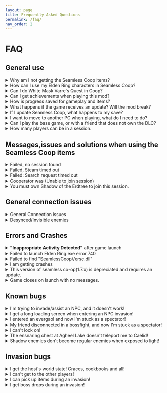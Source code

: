 ```yaml
---
layout: page
title: Frequently Asked Questions
permalink: /faq/
nav_order: 2
---
```

# FAQ

## General use
<details markdown="block">
<summary>Why am I not getting the Seamless Coop items?</summary>

>You need to rest at a grace to obtain the Seamless Coop items.    
> If you didn't get them - please try verifying your game files through Steam and trying again:  
> Right click Elden Ring in Steam => Properties => Installed Files => Verify integrity of game files
</details>

<details markdown="block">
<summary>How can I use my Elden Ring characters in Seamless Coop?</summary>

<details markdown="block">
<summary>I'm using Windows</summary>
<a id="how-can-i-use-my-elden-ring-characters-in-seamless-coop?-windows"></a>
1. Open File Explorer.  
2. Click the address line, and enter: `%appdata%/EldenRing/`  
3. Enter the folder that corresponds to your SteamID. It will have a lot of numbers.  
4. Copy `ER0000.sl2`, and paste it.  
5. Rename the pasted file `ER0000.co2`  
6. Your vanilla characters will now show in Seamless Coop!
</details>

<details markdown="block">
<summary>I'm using Linux</summary>
<a id="how-can-i-use-my-elden-ring-characters-in-seamless-coop?-linux"></a>
1. Start Seamless Coop and get to the main menu.
2. Exit the game.
3. Go to `~/.local/share/Steam/steamapps/compatdata/1245620/pfx/drive_c/`  
4. Copy `ER0000.sl2`  
5. Enter the following command: `cd ~/.local/share/Steam/steamapps/compatdata find | grep ER0000.co2`  
6. Go to the found directory.  
7. `rm ER0000.co2`  
8. Paste the file from step 4.  
9. `mv ER0000.sl2 ER0000.co2`
10. Your vanilla characters will now show in Seamless Coop!
</details>

</details>

<details markdown="block">
<summary>Can I do White Mask Varre's Quest in Coop?</summary>

><b><u>Invasion Signs</u> can currently only be completed if you have an open session and another friendly player with you</b>.  
>As of Elden Ring 1.06, an NPC was added to be able to complete this requirement. <b>His invasion sign is in the Writheblood Ruins</b>.
</details>

<details markdown="block">
<summary>Can I get achievements when playing this mod?</summary>

>Yes, you can.  
>List of items that *could* potentially not allow achievements to trigger:
>  - Potential that sometimes Steam will go down during a play session momentarily and prevent achievement unlocks. Missing achievements could be gained with `Steam Achievement Manager` which is a tool used to debug situations like this.
>  - A mismatch in events not triggering the achievement to unlock. This could happen during a play session, where a player's progress can cause skips of certain events to trigger, or an event flag not triggering properly. (Create a manual backup save if you play with another player who could have a different progress).
</details>

<details markdown="block">
<summary>How is progress saved for gameplay and items?</summary>

> **GAMEPLAY PROGRESS:**
> - Progress is saved based on Host progression. Wanderer's progression will not sync if Host has progressed less than the Wanderers.
>  - A player on NG+, can join a player on NG. This can also be vice-versa.
> - Any crafting or shop items to purchase from the Twin Maiden Husks in Roundtable Hold are dependent on the **__HOST__** of the world. If a Wanderer owns it in their world, it shouldn't be available in a Host's world if they haven't retrieved it yet when Wanderers join. 
 > - If the Host <u>**does not**</u> own the crafting kit, or cookbook items, then it will <u>**not**</u> be available. Everyone should retrieve these items on their own just in case the Host is changed during gameplay.
> - Quest progression can be erratic. Best to be solo when doing anything, but make sure to make a backup save before playing. Ending choices could have unknown effects during gameplay too.  
>  
> **ITEM PROGRESS:**
> - Item pick ups are based on instanced loot, meaning any random drops picked up are diferent for each player. 
> - Loot that is given on persistent enemy defeat (Bosses and Scarabs for example) is collected by everyone joining the host when within the area limits (when all players ar
e in Weeping Penninsula to get respective drops).
> - Items like Golden Seed or Sacred Tear must be picked up individually. Wanderer's cannot gain items again if they already received them in their world upon joining Host.
> - When it comes to bell bearing items, it is based on Host. Only Host should turn in items, restart session, and any who rejoin should see items in the shop. In the event of missing items for any bell bearings, consult [(Discord) Missing reward items from Quests/NPC/Bosses with dialogue](https://discord.com/channels/979042878091329587/1129602576996900864).
>  
> **‼️CAUTION‼️**  
> If you are going to attempt playing with others who have different progressions (e.g. different endings, different NPC states), **you should make a backup of your save before joining!.**  
> Event flags toggled in the session may persist, so it's very possible to have mismatched progression and may ruin characters involved. See possible work arounds in [(Discord) #troubleshooting](https://discord.com/channels/979042878091329587/1097343990480777266). Keep the same host when possible to reduce chances. This is a coop, not an MMO.
</details>

<details markdown="block">
<summary>What happens if the game receives an update? Will the mod break?</summary>

> Get the latest version of the mod, and launch it without using any other mods on top - at least at first. Beware that both Seamless Coop and other mods will take time to update and guarantee compatibility with the latest version.  
> Small changes (like changes to `regulation.bin`) will not break Seamless Coop. However, everyone has to be on the same game and mod version in order to connect to each other.
</details>

<details markdown="block">
<summary>If I update Seamless Coop, what happens to my save?</summary>
> Save files are not affected by updating or reinstalling Seamless Coop, Elden Ring or verifying game files in steam.
</details>

<details markdown="block">
<summary>I want to move to another PC when playing, what do I need to do?</summary>
> Seamless Coop saves will have to be copied manually:

<details markdown="block">
<summary>I'm using Windows</summary>
1. Open File Explorer.  
2. Click the address line, and enter: `%appdata%/EldenRing/`  
3. Enter the folder that corresponds to your SteamID. It will have a lot of numbers.  
4. Copy `ER0000.co2`.  
5. Paste it in your new machine, in the same path.  
</details>

<details markdown="block">
<summary>I'm using Linux</summary>
> On your old PC:  
1. Enter the following command: `cd ~/.local/share/Steam/steamapps/compatdata find | grep ER0000.co2`  
2. Go to the found directory.  
3. Copy `ER0000.co2`  

> On your new PC:
1. Start Seamless Coop and get to the main menu.
2. Exit the game.
3. Enter the following command: `cd ~/.local/share/Steam/steamapps/compatdata find | grep ER0000.co2`  
4. Go to the found directory.  
5. `rm ER0000.co2`  
6. Paste the backed up save file from your old PC.  
</details>

</details>

<details markdown="block">
<summary>Can I play the base game, or with a friend that does not own the DLC?</summary>

> Yes, but you will only be able to play the base game together.  
> Attempts to enter the DLC despite that can result in destroyed characters and infinite loading screens.
</details>

<details markdown="block">
<summary> How many players can be in a session. </summary>

>You can be a total of 6 players in total. Aka host + 5.
</details>

## Messages,issues and solutions when using the Seamless Coop items

<details markdown="block">
<summary> Failed, no session found </summary>

>To connect, one player must use the Tiny Great Pot. After that, all other players must use the Effigy of Malenia.
>
>Proceed with the following debugging steps:
>1. Purchase the game on Steam. Piracy is not supported and won't ever be. The mod will not work unless everyone has a unique copy.
>
>2. Make sure everyone playing has the same Elden Ring version. Version can be seen at the title screen, bottom right.
>
>3. Make sure everyone is running the same Seamless Coop version.
>
>4. If anyone uses other mods, you need to double check that the correct launcher is being used. It's possible one person did not launch the correct version of the game to play with others.
><b><u>NOTE:Make</u></b> sure everyone is using the same regulation.bin file mods.
>
><b><u>IMPORTANT NOTE:</u></b> Both of these versions are listed in the start menu. You can share pics to verify you match.
>
>5. Make sure everyone has set the same password in the seamlesscoopsettings.ini. You must save the file and restart the game entirely for the new password to be registered.
>
>6. Everyone must be connected to Steam's Friends network.
>
>7. Verify game files in steam. It should verify rougly 450-600 files else try again.
>
> <b><u>NOTE:</u></b> During Steam maintenance, connectivity will go offline. This usually doesn't last more than a few minutes.
>
>8. Do not block any players  on Steam in your group.
>
>9. If all the above checks out, test out your connection in vanilla Elden Ring. If that works, Seamless Coop has been blocked by your firewall or antivirus.
>
><b>EXTRA: If you trust other people in the session and don't mind them knowing your IP address</b>, you can improve the connection quality by sharing your IP directly.
><b>In Steam, Steam => Settings => In-Game => Steam Networking and set it to "Always".</b>
</details>

<details markdown="block">
<summary> Failed, Steam timed out </summary>

>This is nothing to do with the mod - there is just no connection to Steam. Remember that the steam servers go down for maintenance <b><u>every Tuesday</u></b>. The mod can't fix poor internet connections that may cause this error.
>Steam Server Check: https://steamstat.us/
</details>

<details markdown="block">
<summary> Failed: Search request timed out </summary>

>Steam must be open and connected online.
</details>

<details markdown="block">
<summary> Cooperator was (Unable to join session) </summary>

>You are able to find the session but something is blocking/hindering you from joining the session. 
>
>1. Make sure no one has blocked anyone in the session on Steam.
>
>2. Make sure neither Steam or Elden Ring is blocked by your firewall/s or antivirus.
>
>3. Try without/with VPN enabled
>
>4. Try restarting your router.
>
>5. If you have installed Riot's Vanguard installed try turning it off. If you have any other games anti cheat that is known to be intrusive turn them off as well.
</details>

<details markdown="block">
<summary> You must own Shadow of the Erdtree to join this session. </summary>

>This means you must own the DLC and have it installed to join this session, because the host is in the DLC area.
>
>If you are trying to join someone not in the DLC area your password is most likely in use by other people.
>Change your password into something better and try again.
</details>

## General connection issues

<details markdown="block">
<summary> General Connection issues </summary>

>1. Try restarting your routers and PCs
>2. Try using ethernet instead of WiFi
>3. Try turning your VPN off/on
>4. As a last resort try another network entirely and make sure your internet provider is not having any disturbances.
>
><b><u>NOTE:</u></b> In Steam go to Steam -> Settings -> In-Game -> Steam Networking -> Chose Friends only (If you are steam friends) or Always. <b><u>This will share your IP address with people you connect with.</u></b>
</details>

<details markdown="block">
<summary> Desynced/Invisible enemies </summary>

>Rest at a grace.
>
>Do the Steps above in "<b>General Connection Issues</b>".
</details>

## Errors and Crashes

<details markdown="block">
<summary> <b>"Inappropriate Activity Detected"</b> after game launch </summary>

><u>If it happens during Seamless Coop launch</u>.
> It means that the mod failed to hook into the game after being loaded. This is due to antiviruses false flagging and preventing it from working. Please disable or uninstall them.
>
><u>If it happens during vanilla launch</u>.
> It means that you have disabled EAC by using other mods/bypasses, such as Mod Engine 2 and Mod Loader. The most common hook is Mod Loader, which is done through dinput8.dll - renaming or moving it to another folder will let you run vanilla Elden Ring.
>
><u>If this happens when launchg the game through Mod Engine 2.1's launchmod_eldenring.bat</u>.
>It means you have not followed the instructions in [Seamless Modding](https://ersc-docs.github.io/seamless-modding/) to use seamless coop with other mods.
>
><u>If it happens when launching the game throgh the <b>Randomizer</b>.</u>
>It means your version of Seamless Coop is no longer up to date, make sure you have the latest version of Seamless Coop installed in your <b>mods</b> folder. You can find the latest version of Seamless Coop here: [Seamless Coop](https://www.nexusmods.com/eldenring/mods/510/?tab=files).
>
><b>NOTE:</b> Seamless Coop, by itself, can run in parallel to vanilla playthroughs without any file renaming.
>The moment a dll hook without a launcher is add, switching between vanilla and modded playthroughs becomes more complicated. Consult ⁠[Seamless Modding](https://ersc-docs.github.io/seamless-modding/) for more info.
</details>

<details markdown="block">
<summary> Failed to launch Elden Ring.exe error 740 </summary>

>Run <b>ersc_launcher.exe</b> as admin
</details>

<details markdown="block">
<summary> Failed to find "SeamlessCoop//ersc.dll" </summary>

>Use the latest launcher bundled with the game.
>
>White list the game folder in your antivirus. If you are using anything other than Windows Defender as an antivirus try disabling it. 
>
>Make sure ersc.dll  is present within the SeamlesCoop folder. Right click it and click on Properties. Press Unblock, if that option is visible.
>
>Make sure you've correctly installed the mod by following ⁠⁠⁠[How to install and update](https://ersc-docs.github.io/how-to-install-and-update/).
</details>

<details markdown="block">
<summary> I am getting crashes </summary>

>Most likely, not a Seamless Coop bug.
>Due to how Elden Ring applies its updates, it will often result in corrupted files.
>Please verify files through Steam first.
>
>The current version of raytracing in Elden Ring isn't very stable.
>Please turn it off in the ingame settings before submitting a report.
>
>Some software hooks into Elden Ring, which interferes with Seamless Coop's hooks and can cause a white screen hang, or crashes.
>
>As a rule of thumb, these are usually overlays and tuners.
>These are including, but not limited to:
>
>AMD Ryzen Master
>
>AMD Adrenaline
>
>Rivia Tuner
>
>MSI Afterburner
>
>Medal
>
>Overwolf
>
>Process Lasso
>
>System Explorer
>
>And might also include Discord and GeForce overlays.
>
>Run <b>ersc_launcher.exe</b> as admin
</details>

<details markdown="block">
<summary> This version of seamless co-op(1.7.x) is depreciated and requires an update.  </summary>

>It means this version is no longer supported and a new version is avaliable.
>
>You can download the latest version of Seamless Coop from it's nexus mods page here. [Seamless Coop](https://www.nexusmods.com/eldenring/mods/510/?tab=files)
>and follow the instalation steps in [How to install](https://ersc-docs.github.io/how-to-install-and-update/) to update to the new version.
</details>

<details markdown="block">
<summary> Game closes on launch with no messages.  </summary>

>Start by making sure steam is open in online mode.
>
>Try verifying game files in steam. Should verify rougly 450-600 files.
>
>Redownload the mod again to make sure nothing went wrong with the download. You can down load it from the [Nexus page](https://www.nexusmods.com/eldenring/mods/510/?tab=files).
>Install it like suggested in [How to install](https://ersc-docs.github.io/how-to-install-and-update/)  
</details>

## Known bugs

<details markdown="block">
<summary>I'm trying to invade/assist an NPC, and it doesn't work!</summary>

> NPC invasions only work in a session with other people at the moment.  
> Moreover, specific encounters are currently non-functional:  
> * Needle Knight Leda  
> * Sorceress Sellen/Witch-Hunter Jerren  
> * Millicent  
> Refer to [bug workarounds](https://ersc-docs.github.io/workarounds/) if you'd like to get them working, while solo.
</details>

<details markdown="block">
<summary>I get a long loading screen when entering an NPC invasion!</summary>

> Known bug, cause unknown - for now, just wait it out (around 30 seconds).
</details>

<details markdown="block">
<summary>I entered an evergaol and now I'm stuck as a spectator!</summary>

> Known bug, for now - don't die in evergaols.  
> Evergaol completion makes your camera stay on the original player. Cause hasn't been narrowed down yet.
</details>

<details markdown="block">
<summary>My friend disconnected in a bossfight, and now I'm stuck as a spectator!</summary>

> Known bug, for now - either win the bossfight or Alt+F4 if that happens.
</details>

<details markdown="block">
<summary>I can't lock on!</summary>

> Reloading the character should fix it.  
> This is due to Torrent sharing the same lock-on list as the player - and when it's despawned, it sometimes messes the entity entry list.
</details>

<details markdown="block">
<summary>The ensnaring chest at Agheel Lake doesn't teleport me to Caelid!</summary>

> Known bug, for now - doesn't work.
</details>

<details markdown="block">
<summary>Shadow enemies don't become regular enemies when exposed to light!</summary>

> Known bug. Currently they only become regular enemies for the host.
</details>



## Invasion bugs

<details markdown="block">
<summary>I get the host's world state! Graces, cookbooks and all!</summary>

> Known bug. For now - use dedicated invasion characters for that purpose.
</details>

<details markdown="block">
<summary>I can't get to the other players!</summary>

> Known bug. Currently spawnpoints don't follow all the checks they do in vanilla.
</details>

<details markdown="block">
<summary>I can pick up items during an invasion!</summary>

> These are your own world items. Not a bug.
</details>

<details markdown="block">
<summary>I get boss drops during an invasion!</summary>

> Known bug. Cause unknown.
</details>
